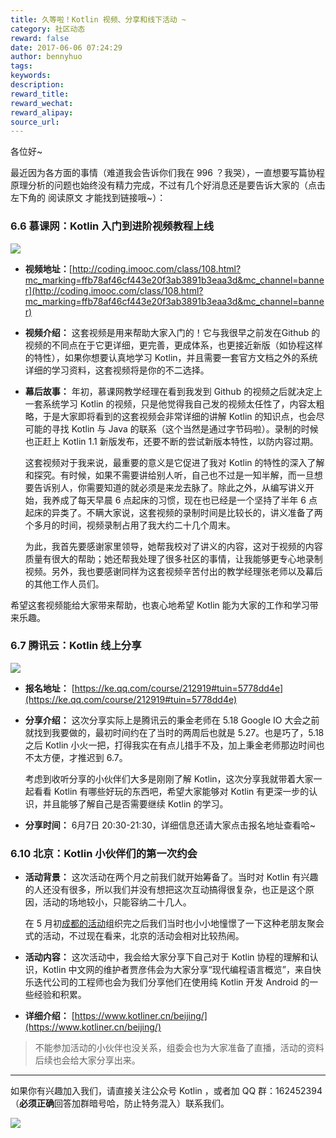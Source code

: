 ```yaml
---
title: 久等啦！Kotlin 视频、分享和线下活动 ~
category: 社区动态
reward: false
date: 2017-06-06 07:24:29
author: bennyhuo
tags:
keywords:
description:
reward_title:
reward_wechat:
reward_alipay:
source_url:
---
```


各位好~

最近因为各方面的事情（难道我会告诉你们我在 996 ？我哭），一直想要写篇协程原理分析的问题也始终没有精力完成，不过有几个好消息还是要告诉大家的（点击左下角的 阅读原文 才能找到链接哦~）：

### 6.6 慕课网：Kotlin 入门到进阶视频教程上线

![](http://kotlinblog-1251218094.costj.myqcloud.com/80f29e08-11ff-4c47-a6d1-6c4a4ae08ae8/assets/2017.06.06/kotlin-video.jpg)

* **视频地址：**[http://coding.imooc.com/class/108.html?mc_marking=ffb78af46cf443e20f3ab3891b3eaa3d&mc_channel=banner](http://coding.imooc.com/class/108.html?mc_marking=ffb78af46cf443e20f3ab3891b3eaa3d&mc_channel=banner)

* **视频介绍：** 这套视频是用来帮助大家入门的！它与我很早之前发在Github 的视频的不同点在于它更详细，更完善，更成体系，也更接近新版（如协程这样的特性），如果你想要认真地学习 Kotlin，并且需要一套官方文档之外的系统详细的学习资料，这套视频将是你的不二选择。

* **幕后故事：** 年初，慕课网教学经理在看到我发到 Github 的视频之后就决定上一套系统学习 Kotlin 的视频，只是他觉得我自己发的视频太任性了，内容太粗略，于是大家即将看到的这套视频会非常详细的讲解 Kotlin 的知识点，也会尽可能的寻找 Kotlin 与 Java 的联系（这个当然是通过字节码啦）。录制的时候也正赶上 Kotlin 1.1 新版发布，还要不断的尝试新版本特性，以防内容过期。

    这套视频对于我来说，最重要的意义是它促进了我对 Kotlin 的特性的深入了解和探究。有时候，如果不需要讲给别人听，自己也不过是一知半解，而一旦想要告诉别人，你需要知道的就必须是来龙去脉了。除此之外，从编写讲义开始，我养成了每天早晨 6 点起床的习惯，现在也已经是一个坚持了半年 6 点起床的异类了。不瞒大家说，这套视频的录制时间是比较长的，讲义准备了两个多月的时间，视频录制占用了我大约二十几个周末。

    为此，我首先要感谢家里领导，她帮我校对了讲义的内容，这对于视频的内容质量有很大的帮助；她还帮我处理了很多社区的事情，让我能够更专心地录制视频。另外，我也要感谢同样为这套视频辛苦付出的教学经理张老师以及幕后的其他工作人员们。

希望这套视频能给大家带来帮助，也衷心地希望 Kotlin 能为大家的工作和学习带来乐趣。

### 6.7 腾讯云：Kotlin 线上分享

![](http://kotlinblog-1251218094.costj.myqcloud.com/80f29e08-11ff-4c47-a6d1-6c4a4ae08ae8/assets/2017.06.06/qcloud.jpeg)

* **报名地址：** [https://ke.qq.com/course/212919#tuin=5778dd4e](https://ke.qq.com/course/212919#tuin=5778dd4e)

* **分享介绍：** 这次分享实际上是腾讯云的秉金老师在 5.18 Google IO 大会之前就找到我要做的，最初时间约在了当时的两周后也就是 5.27。也是巧了，5.18 之后 Kotlin 小火一把，打得我实在有点儿措手不及，加上秉金老师那边时间也不太方便，才推迟到 6.7。

    考虑到收听分享的小伙伴们大多是刚刚了解 Kotlin，这次分享我就带着大家一起看看 Kotlin 有哪些好玩的东西吧，希望大家能够对 Kotlin 有更深一步的认识，并且能够了解自己是否需要继续 Kotlin 的学习。

* **分享时间：** 6月7日 20:30-21:30，详细信息还请大家点击报名地址查看哈~

### 6.10 北京：Kotlin 小伙伴们的第一次约会

* **活动背景：** 这次活动在两个月之前我们就开始筹备了。当时对 Kotlin 有兴趣的人还没有很多，所以我们并没有想把这次互动搞得很复杂，也正是这个原因，活动的场地较小，只能容纳二十几人。

    在 5 月初[成都的活动](http://www.kotliner.cn/2017/05/15/2017-5-13-KotlinMeetupChengDu/)组织完之后我们当时也小小地憧憬了一下这种老朋友聚会式的活动，不过现在看来，北京的活动会相对比较热闹。

* **活动内容：** 这次活动中，我会给大家分享下自己对于 Kotlin 协程的理解和认识，Kotlin 中文网的维护者贾彦伟会为大家分享“现代编程语言概览”，来自快乐迭代公司的工程师也会为我们分享他们在使用纯 Kotlin 开发 Android 的一些经验和积累。

* **详细介绍：** [https://www.kotliner.cn/beijing/](https://www.kotliner.cn/beijing/)

> 不能参加活动的小伙伴也没关系，组委会也为大家准备了直播，活动的资料后续也会给大家分享出来。

---

如果你有兴趣加入我们，请直接关注公众号 Kotlin ，或者加 QQ 群：162452394 （**必须正确**回答加群暗号哈，防止特务混入）联系我们。

![](http://kotlinblog-1251218094.costj.myqcloud.com/80f29e08-11ff-4c47-a6d1-6c4a4ae08ae8/arts/kotlin_group.jpg)